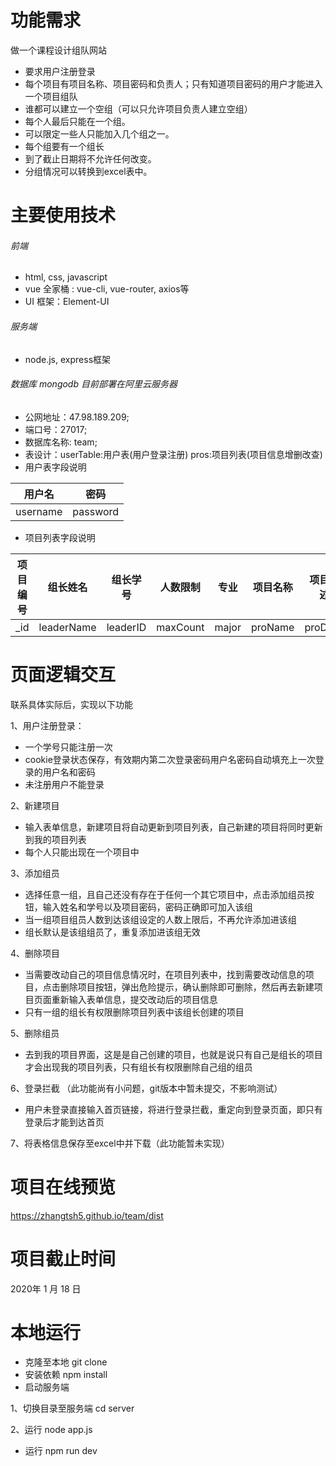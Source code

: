 # 功能需求
做一个课程设计组队网站
- 要求用户注册登录
- 每个项目有项目名称、项目密码和负责人；只有知道项目密码的用户才能进入一个项目组队
- 谁都可以建立一个空组（可以只允许项目负责人建立空组）
- 每个人最后只能在一个组。
- 可以限定一些人只能加入几个组之一。
- 每个组要有一个组长
- 到了截止日期将不允许任何改变。
- 分组情况可以转换到excel表中。
# 主要使用技术
###### 前端

 - html, css, javascript
 - vue 全家桶 : vue-cli, vue-router, axios等
 - UI 框架：Element-UI
 

###### 服务端 
- node.js, express框架

###### 数据库 mongodb 目前部署在阿里云服务器
- 公网地址：47.98.189.209; 
- 端口号：27017;
- 数据库名称: team;
- 表设计：userTable:用户表(用户登录注册)  pros:项目列表(项目信息增删改查)
- 用户表字段说明

用户名 | 密码
 ---- | ------  
 username | password 
 
- 项目列表字段说明



项目编号 | 组长姓名  | 组长学号  | 人数限制  | 专业  | 项目名称 | 项目描述 | 组员列表
 ---- | ----- | ----- | ----- | ----- | ----- | ----- | ------  
 _id | leaderName  | leaderID | maxCount | major | proName | proDesc | members 



# 页面逻辑交互
联系具体实际后，实现以下功能

1、用户注册登录：
 - 一个学号只能注册一次
 - cookie登录状态保存，有效期内第二次登录密码用户名密码自动填充上一次登录的用户名和密码
 - 未注册用户不能登录
 
2、新建项目
 - 输入表单信息，新建项目将自动更新到项目列表，自己新建的项目将同时更新到我的项目列表
 - 每个人只能出现在一个项目中
 
3、添加组员
 - 选择任意一组，且自己还没有存在于任何一个其它项目中，点击添加组员按钮，输入姓名和学号以及项目密码，密码正确即可加入该组
 - 当一组项目组员人数到达该组设定的人数上限后，不再允许添加进该组
 - 组长默认是该组组员了，重复添加进该组无效
 
4、删除项目
 - 当需要改动自己的项目信息情况时，在项目列表中，找到需要改动信息的项目，点击删除项目按钮，弹出危险提示，确认删除即可删除，然后再去新建项目页面重新输入表单信息，提交改动后的项目信息
 - 只有一组的组长有权限删除项目列表中该组长创建的项目
 
5、删除组员
 - 去到我的项目界面，这是是自己创建的项目，也就是说只有自己是组长的项目才会出现我的项目列表，只有组长有权限删除自己组的组员
 
6、登录拦截 （此功能尚有小问题，git版本中暂未提交，不影响测试）
 - 用户未登录直接输入首页链接，将进行登录拦截，重定向到登录页面，即只有登录后才能到达首页
 
7、将表格信息保存至excel中并下载（此功能暂未实现）


# 项目在线预览
https://zhangtsh5.github.io/team/dist

# 项目截止时间
2020年 1 月 18 日

# 本地运行
- 克隆至本地 git clone
- 安装依赖 npm install
- 启动服务端 

 1、切换目录至服务端 cd server
 
 2、运行 node app.js
 
- 运行 npm run dev
 


